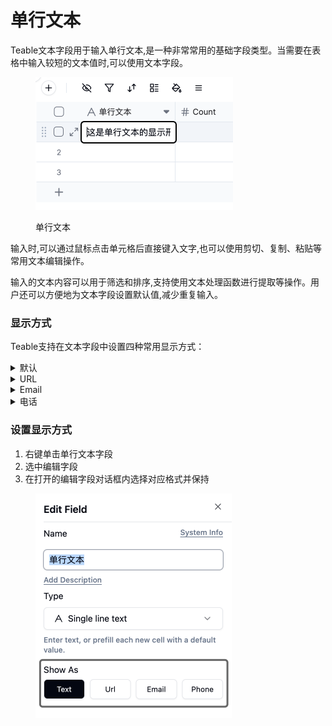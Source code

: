 # 单行文本

Teable文本字段用于输入单行文本,是一种非常常用的基础字段类型。当需要在表格中输入较短的文本值时,可以使用文本字段。

<div align="left">

<figure><img src="../../.gitbook/assets/image (27).png" alt="" width="316"><figcaption><p>单行文本</p></figcaption></figure>

</div>

输入时,可以通过鼠标点击单元格后直接键入文字,也可以使用剪切、复制、粘贴等常用文本编辑操作。

输入的文本内容可以用于筛选和排序,支持使用文本处理函数进行提取等操作。用户还可以方便地为文本字段设置默认值,减少重复输入。

### 显示方式

Teable支持在文本字段中设置四种常用显示方式：

<details>

<summary>默认</summary>

此为默认显示格式，最为常用。所显示的文本没有任何附加特性。

</details>

<details>

<summary>URL</summary>

显示为URL的文本在被点击时将启动用户默认的浏览器，自动访问该网址。

</details>

<details>

<summary>Email</summary>

显示为Email的文本在被点击时将启动用户默认的邮箱应用（如Outlook、Mail等）。

</details>

<details>

<summary>电话</summary>

显示为电话的文本在被点击时将启动用户默认的通讯应用（如Facetime、Skype等）。

</details>

### 设置显示方式

1. 右键单击单行文本字段
2. 选中编辑字段
3. 在打开的编辑字段对话框内选择对应格式并保持

<div align="left">

<figure><img src="../../.gitbook/assets/image (28).png" alt="" width="314"><figcaption></figcaption></figure>

</div>

